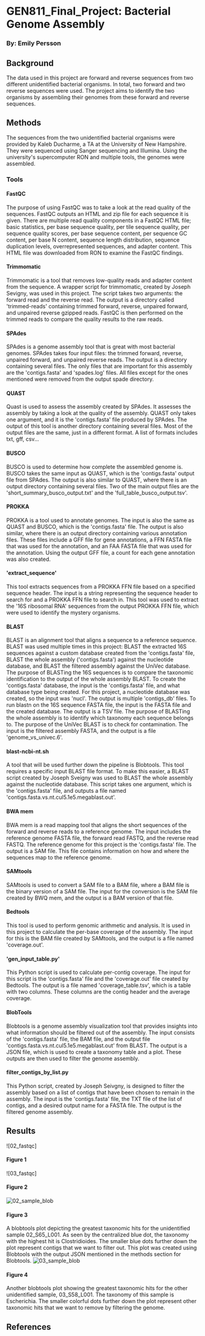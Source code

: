 # GEN811_Final_Project: Bacterial Genome Assembly

### By: Emily Persson
## Background
The data used in this project are forward and reverse sequences from two different unidentified bacterial organisms. In total, two forward and two reverse sequences were used. The project aims to identify the two organisms by assembling their genomes from these forward and reverse sequences. 
## Methods
The sequences from the two unidentified bacterial organisms were provided by Kaleb Ducharme, a TA at the University of New Hampshire. They were sequenced using Sanger sequencing and Illumina. Using the university's supercomputer RON and multiple tools, the genomes were assembled.
### Tools
#### FastQC
The purpose of using FastQC was to take a look at the read quality of the sequences. FastQC outputs an HTML and zip file for each sequence it is given. There are multiple read quality components in a FastQC HTML file; basic statistics, per base sequence quality, per tile sequence quality, per sequence quality scores, per base sequence content, per sequence GC content, per base N content, sequence length distribution, sequence duplication levels, overrepresented sequences, and adapter content. This HTML file was downloaded from RON to examine the FastQC findings.
#### Trimmomatic
Trimmomatic is a tool that removes low-quality reads and adapter content from the sequence. A wrapper script for trimmomatic, created by Joseph Sevigny, was used in this project. The script takes two arguments: the forward read and the reverse read. The output is a directory called 'trimmed-reads' containing trimmed forward, reverse, unpaired forward, and unpaired reverse gzipped reads. FastQC is then performed on the trimmed reads to compare the quality results to the raw reads.
#### SPAdes
SPAdes is a genome assembly tool that is great with most bacterial genomes. SPAdes takes four input files: the trimmed forward, reverse, unpaired forward, and unpaired reverse reads. The output is a directory containing several files. The only files that are important for this assembly are the 'contigs.fasta' and 'spades.log' files. All files except for the ones mentioned were removed from the output spade directory.
#### QUAST
Quast is used to assess the assembly created by SPAdes. It assesses the assembly by taking a look at the quality of the assembly. QUAST only takes one argument, and it is the 'contigs.fasta' file produced by SPAdes. The output of this tool is another directory containing several files. Most of the output files are the same, just in a different format. A list of formats includes txt, gff, csv...
#### BUSCO
BUSCO is used to determine how complete the assembled genome is. BUSCO takes the same input as QUAST, which is the 'contigs.fasta' output file from SPAdes. The output is also similar to QUAST, where there is an output directory containing several files. Two of the main output files are the 'short_summary_busco_output.txt' and the 'full_table_busco_output.tsv'. 
#### PROKKA
PROKKA is a tool used to annotate genomes. The input is also the same as QUAST and BUSCO, which is the 'contigs.fasta' file. The output is also similar, where there is an output directory containing various annotation files. These files include a GFF file for gene annotations, a FFN FASTA file that was used for the annotation, and an FAA FASTA file that was used for the annotation. Using the output GFF file, a count for each gene annotation was also created.
#### 'extract_sequence'
This tool extracts sequences from a PROKKA FFN file based on a specified sequence header. The input is a string representing the sequence header to search for and a PROKKA FFN file to search in. This tool was used to extract the '16S ribosomal RNA' sequences from the output PROKKA FFN file, which were used to identify the mystery organisms.
#### BLAST
BLAST is an alignment tool that aligns a sequence to a reference sequence. BLAST was used multiple times in this project: BLAST the extracted 16S sequences against a custom database created from the 'contigs.fasta' file, BLAST the whole assembly ('contigs.fasta') against the nucleotide database, and BLAST the filtered assembly against the UniVec database. The purpose of BLASTing the 16S sequences is to compare the taxonomic identification to the output of the whole assembly BLAST. To create the 'contigs.fasta' database, the input is the 'contigs.fasta' file, and what database type being created. For this project, a nucleotide database was created, so the input was 'nucl'. The output is multiple 'contigs_db' files. To run blastn on the 16S sequence FASTA file, the input is the FASTA file and the created database. The output is a TSV file. The purpose of BLASTing the whole assembly is to identify which taxonomy each sequence belongs to. The purpose of the UniVec BLAST is to check for contamination. The input is the filtered assembly FASTA, and the output is a file 'genome_vs_univec.6'.
#### blast-ncbi-nt.sh
A tool that will be used further down the pipeline is Blobtools. This tool requires a specific input BLAST file format. To make this easier, a BLAST script created by Joseph Sveigny was used to BLAST the whole assembly against the nucleotide database. This script takes one argument, which is the 'contigs.fasta' file, and outputs a file named 'contigs.fasta.vs.nt.cul5.1e5.megablast.out'. 
#### BWA mem
BWA mem is a read mapping tool that aligns the short sequences of the forward and reverse reads to a reference genome. The input includes the reference genome FASTA file, the forward read FASTQ, and the reverse read FASTQ. The reference genome for this project is the 'contigs.fasta' file. The output is a SAM file. This file contains information on how and where the sequences map to the reference genome.
#### SAMtools
SAMtools is used to convert a SAM file to a BAM file, where a BAM file is the binary version of a SAM file. The input for the conversion is the SAM file created by BWQ mem, and the output is a BAM version of that file.
#### Bedtools
This tool is used to perform genomic arithmetic and analysis. It is used in this project to calculate the per-base coverage of the assembly. The input for this is the BAM file created by SAMtools, and the output is a file named 'coverage.out'.
#### 'gen_input_table.py'
This Python script is used to calculate per-contig coverage. The input for this script is the 'contigs.fasta' file and the 'coverage.out' file created by Bedtools. The output is a file named 'coverage_table.tsv', which is a table with two columns. These columns are the contig header and the average coverage.
#### BlobTools
Blobtools is a genome assembly visualization tool that provides insights into what information should be filtered out of the assembly. The input consists of the 'contigs.fasta' file, the BAM file, and the output file 'contigs.fasta.vs.nt.cul5.1e5.megablast.out' from BLAST. The output is a JSON file, which is used to create a taxonomy table and a plot. These outputs are then used to filter the genome assembly.
#### filter_contigs_by_list.py
This Python script, created by Joseph Seivgny, is designed to filter the assembly based on a list of contigs that have been chosen to remain in the assembly. The input is the 'contigs.fasta' file, the TXT file of the list of contigs, and a desired output name for a FASTA file. The output is the filtered genome assembly.
## Results
![02_fastqc]
#### Figure 1
![03_fastqc]
#### Figure 2
![02_sample_blob](blob_out_02_S65_L001.blobDB.json.bestsum.genus.p8.span.100.blobplot.bam0.png)
#### Figure 3
A blobtools plot depicting the greatest taxonomic hits for the unidentified sample 02_S65_L001. As seen by the centralized blue dot, the taxonomy with the highest hit is Clostridioides. The smaller blue dots further down the plot represent contigs that we want to filter out. This plot was created using Blobtools with the output JSON mentioned in the methods section for Blobtools.
![03_sample_blob](blob_out_03_S58_L001.blobDB.json.bestsum.genus.p8.span.100.blobplot.bam0.png)
#### Figure 4
Another blobtools plot showing the greatest taxonomic hits for the other unidentified sample, 03_S58_L001. The taxonomy of this sample is Escherichia. The smaller colorful dots further down the plot represent other taxonomic hits that we want to remove by filtering the genome.
## References
